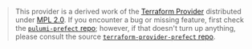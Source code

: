 > This provider is a derived work of the [Terraform Provider](https://github.com/terraform-providers/terraform-provider-prefect)
> distributed under [MPL 2.0](https://www.mozilla.org/en-US/MPL/2.0/). If you encounter a bug or missing feature,
> first check the [`pulumi-prefect` repo](/issues); however, if that doesn't turn up anything,
> please consult the source [`terraform-provider-prefect` repo](https://github.com/terraform-providers/terraform-provider-prefect/issues).
